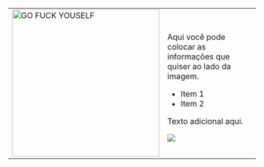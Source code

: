 <table>
  <tr>
    <td>
      <img src="https://media.tenor.com/y5KVwUHOv-0AAAAj/rei-rei-plush.gif" alt="GO FUCK YOUSELF" width="300" height="300"/>
    </td>
    <td>
      <p>Aqui você pode colocar as informações que quiser ao lado da imagem.</p>
      <ul>
        <li>Item 1</li>
        <li>Item 2</li>
      </ul>
      <p>Texto adicional aqui.</p><picture>
  <source
    srcset="https://github-readme-stats.vercel.app/api?username=anuraghazra&show_icons=true&theme=dark"
    media="(prefers-color-scheme: dark)"
  />
  <source
    srcset="https://github-readme-stats.vercel.app/api?username=anuraghazra&show_icons=true"
    media="(prefers-color-scheme: light), (prefers-color-scheme: no-preference)"
  />
  <img src="https://github-readme-stats.vercel.app/api?username=kevin-stdnk&show_icons=true" />
</picture>
      
  </td>
  </tr>
</table>

